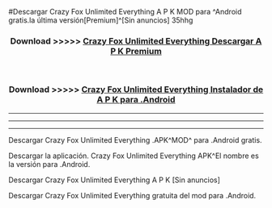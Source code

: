 #Descargar Crazy Fox Unlimited Everything  A P K MOD para ^Android gratis.la última versión[Premium]^[Sin anuncios] 35hhg



<div align="center">
<h3>Download >>>>> <a href="https://es-web.web.app/?es= Crazy Fox Unlimited Everything ">Crazy Fox Unlimited Everything  Descargar A P K Premium</a></h3><br>

<h3>Download >>>>> <a href="https://es-web.web.app/?es= Crazy Fox Unlimited Everything ">Crazy Fox Unlimited Everything  Instalador de A P K para .Android</a></h3>
</div>


----------------------------------------------------------

----------------------------------------------------------

----------------------------------------------------------

Descargar Crazy Fox Unlimited Everything  .APK^MOD^ para .Android gratis.

Descargar la aplicación. Crazy Fox Unlimited Everything  APK^El nombre es la versión para .Android.

Descargar Crazy Fox Unlimited Everything  A P K [Sin anuncios]

Descargar Crazy Fox Unlimited Everything  gratuita del mod para .Android.